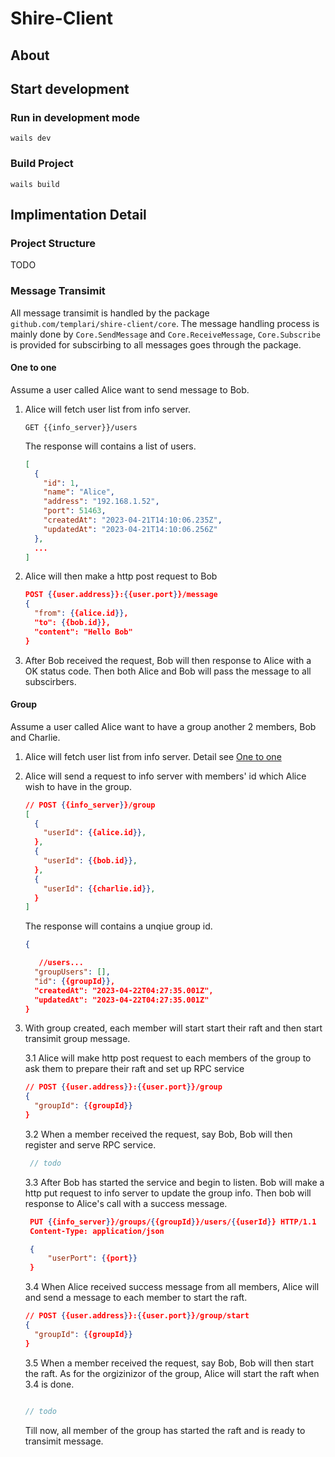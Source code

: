 # Shire-Client

## About


## Start development

### Run in development mode 

```shell
wails dev
```
### Build Project

```shell
wails build
```

## Implimentation Detail

### Project Structure
TODO

### Message Transimit

All message transimit is handled by the package `github.com/templari/shire-client/core`. The message handling process is mainly done by `Core.SendMessage` and `Core.ReceiveMessage`, `Core.Subscribe` is provided for subscirbing to all messages goes through the package.

#### One to one
Assume a user called Alice want to send message to Bob.
1. Alice will fetch user list from info server.
    ```
    GET {{info_server}}/users
    ```

    The response will contains a list of users.

    ```json
    [
      {
        "id": 1,
        "name": "Alice",
        "address": "192.168.1.52",
        "port": 51463,
        "createdAt": "2023-04-21T14:10:06.235Z",
        "updatedAt": "2023-04-21T14:10:06.256Z"
      },
      ...
    ]
    ```
2. Alice will then make a http post request to Bob
   ```json
   POST {{user.address}}:{{user.port}}/message
   {
     "from": {{alice.id}},
     "to": {{bob.id}},
     "content": "Hello Bob"
   }
   ```
3. After Bob received the request, Bob will then response to Alice with a OK status code. Then both Alice and Bob will pass the message to all subscirbers.
   

#### Group

Assume a user called Alice want to have a group another 2 members, Bob and Charlie. 

1. Alice will fetch user list from info server. Detail see [One to one](#one-to-one)


2. Alice will send a request to info server with members' id which Alice wish to have in the group.

    ```json
    // POST {{info_server}}/group
    [
      {
        "userId": {{alice.id}},
      },
      {
        "userId": {{bob.id}},
      },
      {
        "userId": {{charlie.id}},
      }
    ]
    ```
   The response will contains a unqiue group id.
   ```json
   {

      //users...
     "groupUsers": [],
     "id": {{groupId}},
     "createdAt": "2023-04-22T04:27:35.001Z",
     "updatedAt": "2023-04-22T04:27:35.001Z"
   }
   ```

3. With group created, each member will start start their raft and then start transimit group message.
    
    3.1 Alice will make http post request to each members of the group to ask them to prepare their raft and set up RPC service

    ```json
    // POST {{user.address}}:{{user.port}}/group
    {
      "groupId": {{groupId}}
    }
    ```
    3.2 When a member received the request, say Bob, Bob will then register and serve RPC service.
      
    ```go
     // todo 
    ```
    3.3 After Bob has started the service and begin to listen. Bob will make a http put request to info server to update the group info. Then bob will response to Alice's call with a success message.

    ```json
     PUT {{info_server}}/groups/{{groupId}}/users/{{userId}} HTTP/1.1
     Content-Type: application/json

     {
         "userPort": {{port}}
     }
    ```

    3.4 When Alice received success message from all members, Alice will and send a message to each member to start the raft.


    ```json
    // POST {{user.address}}:{{user.port}}/group/start
    {
      "groupId": {{groupId}}
    }
    ```

    3.5 When a member received the request, say Bob, Bob will then start the raft. As for the orgizinizor of the group, Alice will start the raft when 3.4 is done.

    ```go

    // todo
    ```

    Till now, all member of the group has started the raft and is ready to transimit message.
    